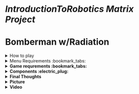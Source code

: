 # _IntroductionToRobotics Matrix Project_
# Bomberman w/Radiation

<details>
  <summary>How to play</summary>
  It is inspired from the original Bomberman game. The concept of rooms is implemented, which means that at each level, you unlock a room (total no. of 4 rooms).
  
  * Levels:
    * Level 1: You just have to explode each bomb. If you are in the exploding diststance, the game ends.
    * Level 2: Now, an extra enemy is on the screen and he can kill the player.
    * Level 3: In 30 seconds you have to destroy as many walls as possible because a radiation will come. If the radiations finds the player in the room 3, he dies.
    * Level 4: There is an extra enemy; after you've blown all the walls, it displays a winning message and checks if you are in top 3.
  * Details:
    * The player can plant 2 bombs at the same time
    * The bombs that explode are the ones up, down, left and right at a distance of 1
    * If the Manhattan distance between player and bomb at the moment of explosion is 1, he gets killed by the bomb
    * The player can't access unlocked rooms. A room is unlocked when he is at a level >= roomIndex
    * To plant a bomb the player has to press the joystick button
    * The purpose is to finish the game ASAP
    * The game ends when all the walls are blown
    * The player can change his name and it will be saved to EEPROM
    
</details>
<details>
  <summary>Menu Requirements :bookmark_tabs:</summary>
  Create a menu for your game, emphasis on ‘the game. You should scroll on the LCD with the joystick. Remember you have quite a lot of flexibility here, but do not confuse that with a free ticket to slack off. The menu should include the following functionality:
  
* 1. <strong>Intro Message</strong> - When powering up a game, a greeting message should be shown for a few moments.
* 2. Should contain roughly the following categories:
* (a) <strong>Start game<strong/>, starts the initial level of your game
* (b) <strong>Highscore</strong>:
  *  Initially, we have 0.
  *  Update it when the game is done. Highest possible score should be achieved by starting at a higher level.
  *  Save the top 3+ values in EEPROM with name and score.
* (c) <strong>Settings</strong>:
  *  <strong>Enter name</strong>. The name should be shown in highscore. Maybe somewhere else, as well? You decide.
  *  <strong>LCD brightness control</strong> (mandatory, must change LED wire that’s directly connected to 5v). Save it to eeprom.
  *  <strong>Matrix brightness control</strong> (see function setIntesnity from the ledControl library). Make sure to display something on the matrix when selecting it. Save it to eeprom.
  *  <strong>Sounds on or off</strong>. Save it to eeprom.
  *  Extra stuff can include items specific to the game mechanics, or other settings such as chosen theme song etc. Again, save it to eeprom. You can even split the settings in 2: game settings and system settings.
* (d) <strong>About</strong>: should include details about the creator(s) of the game. At least game name, author and github link or user (use scrolling text?)
* (e) <strong>How to play</strong>: short and informative description
* 3. While playing the game: display all relevant info
  *  Lives
  *  Level
  *  Score
  *  Time?
  *  Player name?
  *  etc
* 4. Upon game ending:
  * Screen 1: a message such as ”Congratulations on reaching level/score X”. ”You did better than y people.” etc. Switches to screen 2 upon interaction (button press) or after a few moments.
  * Screen 2: display relevant game info: score, time, lives left etc. Must inform player if he/she beat the highscore. This menu should only be closed by the player, pressing a button.
</details>

<details>
  <summary>Game requrements :bookmark_tabs:</summary>
  The requimrements of the game:
  
* You must add basic sounds to the game (when ”eating” food, when dying, when finishing the level etc). Extra: add theme songs.
* Each level / instance should work on 16x16 matrix. You can apply the concept of visibility / fog of war (aka you only see 8x8 of the total 16x16 matrix, and you discover more as you move around) or you can use the concept of ”rooms”. Basically you will have 4 rooms that you need to go through on each level.
* It must be intuitive and fun to play.
* It must make sense in the current setup.
* You should have a feeling of progression in difficulty. Depending on the dynamic of the game, this is done in the same level or with multiple levels. You can make them progress dynamically or have a number of fixed levels with an endgame. Try to introduce some
randomness, though.
  
</details>

<details>
  <summary> Components :electric_plug:</h2> </summary>
  The components:
* 1xLCD  
  
* 1x joystick
  
* 1x 8x8 matrix
  
* 1x MAX7129
  
* 1x buzzer
  
* 1x potentiometer

*  resistors and wires

</details>

<details>
  <summary> Final Thoughts </summary>
  It was harder than expected to me, but i feel like doing this project helped me a lot. Even though all the functionalities are not perfect and may have bugs, I learned that modularisation of the code is essential. In a future projects i will learn from my mistakes. For example, at the beginning I added a single bomb. When i wanted to have multiple bombs, it was really hard for me to change the code and it took me hours. If i would've written a class at the beginning it would've been easier. All in all, I think this game makes me look smart and it is a pleasure to be able to work on things that people can use phisically.
</details>

<details>
  <summary>Picture</summary>
  ![image](https://github.com/stefanbrb10/arduino-bomberman/assets/35970743/a597ccaa-8b8c-4d13-a9b2-4fe316ad75ae)
</details>

<details>
  <summary>Video</summary>
  https://youtu.be/DVHCwYjfbso?si=O7dBzvCt1A7xGhVd
</details>
  
</details>
